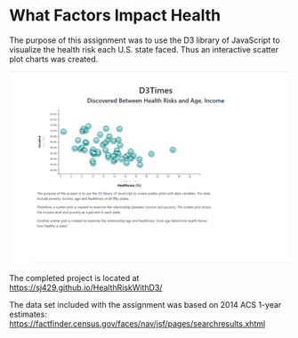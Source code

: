 # What Factors Impact Health



  The purpose of this assignment was to use the D3 library of JavaScript to visualize the health risk each U.S. state faced.  Thus an interactive scatter plot charts was created. 
  

  ![](Images/Capture.PNG)
  
  The completed project is located at https://sj429.github.io/HealthRiskWithD3/
  
  
  The data set included with the assignment was based on 2014 ACS 1-year estimates: https://factfinder.census.gov/faces/nav/jsf/pages/searchresults.xhtml
    


